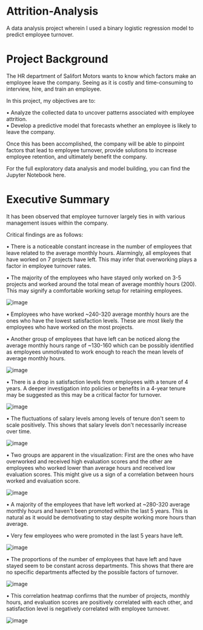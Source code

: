# Attrition-Analysis
A data analysis project wherein I used a binary logistic regression model to predict employee turnover.

# Project Background
The HR department of Salifort Motors wants to know which factors make an employee leave the company. Seeing as it is costly and time-consuming to interview, hire, and train an employee.

In this project, my objectives are to: <br/>

  • Analyze the collected data to uncover patterns associated with employee attrition. <br/>
  • Develop a predictive model that forecasts whether an employee is likely to leave the company.

Once this has been accomplished, the company will be able to pinpoint factors that lead to employee turnover, provide solutions to increase employee retention, and ultimately benefit the company.

For the full exploratory data analysis and model building, you can find the Jupyter Notebook here.

# Executive Summary
It has been observed that employee turnover largely ties in with various management issues within the company.

Critical findings are as follows:

  • There is a noticeable constant increase in the number of employees that leave related to the average monthly hours. Alarmingly, all employees that have worked on 7 projects have left. This may infer that overworking plays a factor in employee turnover rates. <br/>
  
  • The majority of the employees who have stayed only worked on 3-5 projects and worked around the total mean of average monthly hours (200). This may signify a comfortable working setup for retaining employees.
  
![image](https://github.com/user-attachments/assets/74904732-825a-49c5-92a9-bd25259124bf)

  • Employees who have worked ~240-320 average monthly hours are the ones who have the lowest satisfaction levels. These are most likely the employees who have worked on the most projects. <br/>
  
  • Another group of employees that have left can be noticed along the average monthly hours range of ~130-160 which can be possibly identified as employees unmotivated to work enough to reach the mean levels of average monthly hours.

![image](https://github.com/user-attachments/assets/d2a8a908-3607-4b0f-b212-bdc8294b6c74)

  • There is a drop in satisfaction levels from employees with a tenure of 4 years. A deeper investigation into policies or benefits in a 4-year tenure may be suggested as this may be a critical factor for turnover.

![image](https://github.com/user-attachments/assets/2aecd7b9-c1f2-47b7-8536-d187639b7617)

  • The fluctuations of salary levels among levels of tenure don't seem to scale positively. This shows that salary levels don't necessarily increase over time. 

![image](https://github.com/user-attachments/assets/e4cbcf96-39a6-4071-a4f5-d9f9159060f0)

  • Two groups are apparent in the visualization: First are the ones who have overworked and received high evaluation scores and the other are employees who worked lower than average hours and received low evaluation scores. This might give us a sign of a correlation between hours worked and evaluation score.

![image](https://github.com/user-attachments/assets/6012005c-0a5d-4ebb-874e-fdb56d060bd4)

  • A majority of the employees that have left worked at ~280-320 average monthly hours and haven't been promoted within the last 5 years. This is natural as it would be demotivating to stay despite working more hours than average.
  
  • Very few employees who were promoted in the last 5 years have left.

![image](https://github.com/user-attachments/assets/4cdfba74-1e60-4513-b6de-69ac63e2e0f0)

  • The proportions of the number of employees that have left and have stayed seem to be constant across departments. This shows that there are no specific departments affected by the possible factors of turnover.

![image](https://github.com/user-attachments/assets/d6de3c81-a8a3-48b7-af21-1c2ec2931328)

  • This correlation heatmap confirms that the number of projects, monthly hours, and evaluation scores are positively correlated with each other, and satisfaction level is negatively correlated with employee turnover.

![image](https://github.com/user-attachments/assets/13638043-65b8-4d6e-8128-6e242ff51a63)





